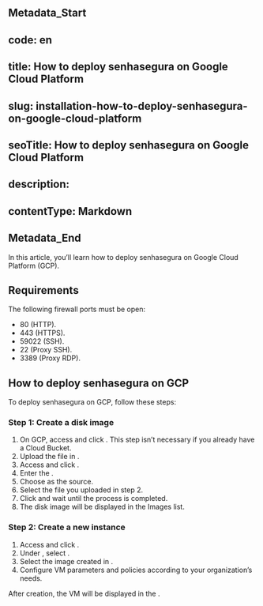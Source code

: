 ## Metadata_Start 
## code: en
## title: How to deploy senhasegura on Google Cloud Platform 
## slug: installation-how-to-deploy-senhasegura-on-google-cloud-platform 
## seoTitle: How to deploy senhasegura on Google Cloud Platform 
## description:  
## contentType: Markdown 
## Metadata_End
In this article, you’ll learn how to deploy senhasegura on Google Cloud Platform (GCP). 

## Requirements

The following firewall ports must be open:


* 80 (HTTP).
* 443 (HTTPS).
* 59022 (SSH).
* 22 (Proxy SSH).
* 3389 (Proxy RDP).


## How to deploy senhasegura on GCP
To deploy senhasegura on GCP, follow these steps:

### Step 1: Create a disk image

1. On GCP, access  and click . This step isn’t necessary if you already have a Cloud Bucket.
2. Upload the   file in .
3. Access  and click .
4. Enter the .
5. Choose  as the source.
6. Select the  file you uploaded in step 2.
7. Click  and wait until the process is completed. 
8. The disk image will be displayed in the Images list.


### Step 2: Create a new instance

1. Access  and click .
2. Under , select .
3. Select the image created in .
4. Configure VM parameters and policies according to your organization’s needs.

After creation, the VM will be displayed in the .